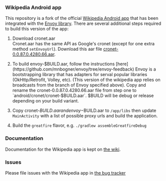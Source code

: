 ### Wikipedia Android app

This repository is a fork of the official [Wikipedia Android app](https://play.google.com/store/apps/details?id=org.wikipedia) that has been integrated with the [Envoy library](https://github.com/greatfire/envoy).  There are several additional steps required to build this version of the app:

1. Download cronet.aar  
   Cronet.aar has the same API as Google's cronet (except for one extra method `setEnvoyUrl`).
   Download this aar file [cronet-0.0.87.0.4280.66.aar](https://repo1.maven.org/maven2/info/guardianproject/envoy/cronet/0.0.87.0.4280.66/cronet-0.0.87.0.4280.66.aar).

2. To build envoy-$BUILD.aar, follow the instructions [here](https://github.com/mnbogner/envoy/tree/envoy-feedback)
   Envoy is a bootstrapping library that has adapters for serval popular libraries (OkHttp/Retrofit, Volley, etc).
   (This version of the wikipedia app relies on broadcasts from the branch of Envoy specified above).
   Copy and rename the cronet-0.0.87.0.4280.66.aar file from step one to `android/cronet/cronet-$BUILD.aar`.
   $BUILD will be debug or release depending on your build variant.

3. Copy cronet-$BUILD.aar and envoy-$BUILD.aar to `/app/libs` then update `MainActivity` with a list of possible proxy urls and build the application.

4. Build the `greatfire` flavor, e.g. `./gradlew assembleGreatfireDebug`


### Documentation

Documentation for the Wikipedia app is kept on [the wiki](https://www.mediawiki.org/wiki/Wikimedia_Apps/Team/Android/App_hacking).

### Issues

Please file issues with the Wikipedia app in [the bug tracker][1]


[1]: https://phabricator.wikimedia.org/maniphest/task/edit/form/10/?title=&projects=wikipedia-android-app-backlog&points=1&description=%3D%3D%3D+Steps+to+reproduce%0A%23+%0A%23+%0A%23+%0A%0A%3D%3D%3D+Expected+results%0A%0A%3D%3D%3D+Actual+results%0A%0A%3D%3D%3D+Stack%20trace%0A%60%60%60lines%3D10%0A(Optional%20logcat%20output)%0A%60%60%60%0A%0A%3D%3D%3D+Environments+observed%0A**App+version%3A+**+%0A**Android+OS+versions%3A**+%0A**Device+model%3A**+%0A**Device+language%3A**
